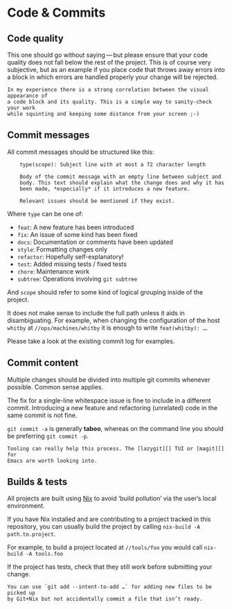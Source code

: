 Code & Commits
===============================================================================

Code quality
-------------------------------------------------------------------------------

This one should go without saying — but please ensure that your code quality
does not fall below the rest of the project. This is of course very subjective,
but as an example if you place code that throws away errors into a block in
which errors are handled properly your change will be rejected.


```admonish hint
In my experience there is a strong correlation between the visual appearance of
a code block and its quality. This is a simple way to sanity-check your work
while squinting and keeping some distance from your screen ;-)
```


Commit messages
-------------------------------------------------------------------------------

All commit messages should be structured like this:

```admonish example
    type(scope): Subject line with at most a 72 character length

    Body of the commit message with an empty line between subject and
    body. This text should explain what the change does and why it has
    been made, *especially* if it introduces a new feature.

    Relevant issues should be mentioned if they exist.
```

Where `type` can be one of:

* `feat`: A new feature has been introduced
* `fix`: An issue of some kind has been fixed
* `docs`: Documentation or comments have been updated
* `style`: Formatting changes only
* `refactor`: Hopefully self-explanatory!
* `test`: Added missing tests / fixed tests
* `chore`: Maintenance work
* `subtree`: Operations involving `git subtree`

And `scope` should refer to some kind of logical grouping inside of the
project.

It does not make sense to include the full path unless it aids in
disambiguating. For example, when changing the configuration of the host
`whitby` at `//ops/machines/whitby` it is enough to write `feat(whitby): …`.

Please take a look at the existing commit log for examples.


Commit content
-------------------------------------------------------------------------------

Multiple changes should be divided into multiple git commits whenever possible.
Common sense applies.

The fix for a single-line whitespace issue is fine to include in a different
commit. Introducing a new feature and refactoring (unrelated) code in the same
commit is not fine.

`git commit -a` is generally **taboo**, whereas on the command line you should
be preferring `git commit -p`.


```admonish tip
Tooling can really help this process. The [lazygit][] TUI or [magit][] for
Emacs are worth looking into.
```


Builds & tests
-------------------------------------------------------------------------------

All projects are built using [Nix][] to avoid ‘build pollution’ via the user’s
local environment.

If you have Nix installed and are contributing to a project tracked in this
repository, you can usually build the project by calling `nix-build -A
path.to.project`.

For example, to build a project located at `//tools/foo` you would call
`nix-build -A tools.foo`

If the project has tests, check that they still work before submitting your
change.

```admonish tip
You can use `git add --intent-to-add …` for adding new files to be picked up
by Git+Nix but not accidentally commit a file that isn’t ready.
```


[lazygit]: https://github.com/jesseduffield/lazygit
[magit]: https://magit.vc
[Nix]: https://nixos.org/nix/
